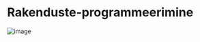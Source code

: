 # Rakenduste-programmeerimine
![image](https://user-images.githubusercontent.com/71008636/135588871-feccac28-e23c-493a-abc3-9e7b450f1b5c.png)
